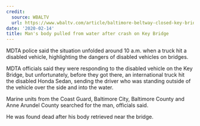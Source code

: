 ```yaml
---
credit:
  source: WBALTV
  url: https://www.wbaltv.com/article/baltimore-beltway-closed-key-bridge-crash-investigation-mdta/30927773
date: '2020-02-14'
title: Man's body pulled from water after crash on Key Bridge
---
```

MDTA police said the situation unfolded around 10 a.m. when a truck hit a disabled vehicle, highlighting the dangers of disabled vehicles on bridges.

MDTA officials said they were responding to the disabled vehicle on the Key Bridge, but unfortunately, before they got there, an international truck hit the disabled Honda Sedan, sending the driver who was standing outside of the vehicle over the side and into the water.

Marine units from the Coast Guard, Baltimore City, Baltimore County and Anne Arundel County searched for the man, officials said.

He was found dead after his body retrieved near the bridge.
